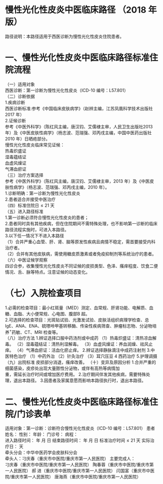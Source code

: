 # 慢性光化性皮炎中医临床路径 （2018 年版）  
路径说明：本路径适用于西医诊断为慢性光化性皮炎住院患者。  
# 一、慢性光化性皮炎中医临床路径标准住院流程  
（一）适用对象  
西医诊断：第一诊断为慢性光化性皮炎（ICD-10 编号：L57.801）  
（二）诊断依据  
1.疾病诊断  
西医诊断标准:参考《中国临床皮肤病学》（赵辨主编，江苏凤凰科学技术出版社2017 年）  
2.证候诊断  
参考《中医外科学》（陈红风主编，唐汉钧、艾儒棣主审，人民卫生出版社2013 年）及《中医皮肤性病学》（杨志波、范瑞强、邓丙戌主编，中国中医药出版社2010 年）日晒疮部分。  
慢性光化性皮炎临床常见证候：  
热毒炽盛证  
湿毒蕴结证  
血虚风燥证  
气滞血瘀证  
（三）治疗方案选择  
参考《中医外科学》（陈红风主编，唐汉钧、艾儒棣主审，2013 年）及《中医皮肤性病学》（杨志波、范瑞强、邓丙戌主编，2010 年）。  
1.诊断明确：第一诊断为慢性光化性皮炎  
2.患者适合并接受中医治疗  
（四）标准住院日${\leqslant}21$ 天  
（五）进入路径标准  
1.第一诊断必须符合慢性光化性皮炎的患者；  
2.患者同时具有其他疾病，但在住院期间不需特殊处理，也不影响第一诊断的临床路径流程实施时，可进入本路径。  
3.以下任一情况下不进入本路径  
（1）合并严重心血管、肝、肾、脑等原发性疾病且病情不稳定，需首要接受内科治疗者。  
（2）合并有其他皮肤病，需使用糖皮质激素或者免疫抑制剂等系统治疗的患者。  
（六）中医证候学观察  
四诊合参，收集慢性光化性皮炎不同证候的皮损类型、色泽、瘙痒程度、饮食二便情况、舌、脉等特点。注意证候的动态变化。  
# （七）入院检查项目  
1.必需的检查项目：最小红斑量（MED）测定、血常规、肝肾功能、电解质、血糖、血脂、大小便常规、心电图、腹部B 超。  
2.可选择的检查项目：光斑贴试验、光激发试验、皮肤活组织病理学检查、总IgE、ANA、ENA、硫嘌呤甲基转移酶、传染性疾病筛查、肿瘤标志物、分泌物培养$^+$药敏、CT、MRI 检查等。  
（八）治疗方法 1.辨证选择口服中药汤剂或中成药  （1）热毒炽盛证：清热凉血解毒。 （2）湿毒蕴结证：清热利湿解毒。 （3）血虚风燥证：养血润燥、祛风止痒。 （4）气滞血瘀证：活血化瘀止痒。  2.辨证选择静脉滴注中成药注射剂  3.中医特色治疗 （1）中药外治 （2）针灸治疗 （3）耳穴压豆 4 西药治疗 5.护理调摄 （九）出院标准 皮损部分消退，瘙痒改善。 （十）变异及原因分析 1.合并严重的细菌感染，皮疹处出现大量脓性分泌物，或伴有高热等病情加  
重，需延长治疗时间或增加医疗费用。 2.治疗期间伴发其他疾病，需要特殊处理，退出本路径。 3.因患者及家属意愿而影响本路径执行时，退出本路径。  
# 二、慢性光化性皮炎中医临床路径标准住院/门诊表单  
适用对象：第一诊断：诊断符合慢性光化性皮炎（ICD-10 编号：L57.801） 患者姓名：       性别：     年龄：    门诊号：       病程：  
进入路径时间：     年   月   日       结束路径时间：     年    月   日 标准治疗时间${\leqslant}21$ 天                   实际治疗日：     天  
牵头分会：中华中医药学会皮肤科分会  
牵头人：刁庆春（重庆市中医院/重庆市第一人民医院） 主要完成人：  
刁庆春（重庆市中医院/重庆市第一人民医院） 陶春蓉（重庆市中医院/重庆市第一人民医院） 郝  进（重庆市中医院/重庆市第一人民医院）  闫国富（重庆市中医院/重庆市第一人民医院）  唐海燕（重庆市中医院/重庆市第一人民医院）  